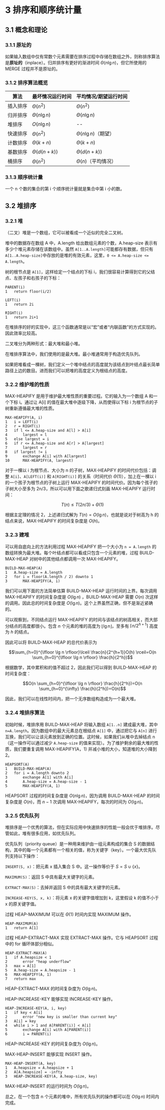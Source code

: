 # 3 排序和顺序统计量

## 3.1 概念和理论

### 3.1.1 原址的

如果输入数组中仅有常数个元素需要在排序过程中存储在数组之外，则称排序算法是**原址的**（inplace）。归并排序有更好的渐进时间 $\Theta(n\lg n)$，但它所使用的 MERGE 过程并不是原址的。

### 3.1.2 排序算法概览

| 算法 | 最坏情况运行时间 | 平均情况/期望运行时间 |
| ---- | ---- | ---- |
| 插入排序 | $\Theta(n^2)$ | $\Theta(n^2)$ |
| 归并排序 | $\Theta(n\lg n)$ | $\Theta(n\lg n)$ |
| 堆排序 | $O(n\lg n)$ | -- |
| 快速排序 | $\Theta(n^2)$ | $\Theta(n\lg n)$（期望） |
| 计数排序 | $\Theta(k+n)$ | $\Theta(k+n)$ |
| 基数排序 | $\Theta(d(n+k))$ | $\Theta(d(n+k))$ |
| 桶排序 | $\Theta(n^2)$ | $\Theta(n)$（平均情况） |

### 3.1.3 顺序统计量

一个 n 个数的集合的第 i 个顺序统计量就是集合中第 i 小的数。

## 3.2 堆排序

### 3.2.1 堆

（二叉）堆是一个数组，它可以被看成一个近似的完全二叉树。

堆中的数据存在数组 A 中，A.length 给出数组元素的个数，A.heap-size 表示有多少个堆元素存储在该数组中。虽然 `A[1..A.length]`可能都存有数据，但只有`A[1..A.heap-size]`中存放的是堆的有效元素，这里，`0 <= A.heap-size <= A.length`。

树的根节点是 `A[1]`，这样给定一个结点的下标 i，我们很容易计算得到它的父结点、左孩子和右孩子的下标：

```
PARENT(i)
1   return floor(i/2)

LEFT(i)
1   return 2i

RIGHT(i)
1   return 2i+1
```

在堆排序的好的实现中，这三个函数通常是以“宏”或者“内联函数”的方式实现的。因此效率比较高。

二叉堆分为两种形式：最大堆和最小堆。

在堆排序算法中，我们使用的是最大堆。最小堆通常用于构造优先队列。

如果把堆看成一棵树，我们定义一个堆中结点的高度就为该结点到叶结点最长简单路径上边的数目。进而我们可以把堆的高度定义为根结点的高度。

### 3.2.2 维护堆的性质

MAX-HEAPIFY 是用于维护最大堆性质的重要过程。它的输入为一个数组 A 和一个下标 i。通过让 A[i] 的值在最大堆中逐级下降，从而使得以下标 i 为根节点的子树重新遵循最大堆的性质。

```
MAX-HEAPIFY(A, i)
1   i = LEFT(i)
2   r = RIGHT(i)
3   if l <= A.heap-size and A[l] > A[i]
4       largest = l
5   else largest = i
6   if r <= A.heap-size and A[r] > A[largest]
7       largest = r
8   if largest != i
9       exchange A[i] with A[largest]
10      MAX-HEAPIFY(A, largest)
```

对于一棵以 i 为根节点、大小为 n 的子树，MAX-HEAPIFY 的时间代价包括：调整 `A[i]`、`A[LEFT(i)]` 和 `A[RIGHT(i)]` 的关系（时间代价 $\Theta(1)$），加上在一棵以 i 的一个孩子为根节点的子树上运行 MAX-HEAPIFY 的时间代价。因为每个孩子的子树大小至多为 2n/3，所以可以用下面之歌递归式刻画 MAX-HEAPIFY 运行时间：

$$T(n) \leq T(2n/3)+\Theta(1)$$

根据主定理的情况 2，上述递归式解为 $T(n)=O(\lg n)$，也就是说对于树高为 h 的结点来说，MAX-HEAPIFY 的时间复杂度是 $O(h)$。

### 3.2.3 建堆

可以用自底向上的方法利用过程 MAX-HEAPIFY 把一个大小为 `n = A.length` 的数组转换为最大堆。每个叶结点都可以看成只包含一个元素的堆，过程 BUILD-MAX-HEAP 对树中的其他结点都调用一次 MAX-HEAPIFY。

```
BUILD-MAX-HEAP(A)
1   A.heap-size = A.length
2   for i = floor(A.length / 2) downto 1
3       MAX-HEAPIFY(A, i)
```

我们可以用下面的方法简单估算 BUILD-MAX-HEAP 运行时间的上界。每次调用 MAX-HEAPIFY 的时间复杂度是 $O(\lg n)$ ，BUILD-MAX-HEAP 需要 $O(n)$ 次这样的调用。因此总的时间复杂度是 $O(\lg n)$。这个上界虽然正确，但不是渐近紧确的。

可以观察到，不同结点运行 MAX-HEAPIFY 的时间与该结点的树高相关，而大部分结点的高度都很小。包含 $n$ 个元素的堆的高度为 $\lfloor \lg n \rfloor$，至多有 $\lceil n/2^{h+1} \rceil$ 高度为 $h$ 的结点。

因此可以将 BUILD-MAX-HEAP 的总代价表示为

$$\sum_{h=0}^{\lfloor \lg n \rfloor}\lceil \frac{n}{2^{h+1}}O(h) \rceil=O(n \sum_{h=0}^{\lfloor \lg n \rfloor} \frac{h}{2^h})$$

根据数学，其中累积和的值不超过 2，因此我们可以得到 BUILD-MAX-HEAP 的时间复杂度：

$$O(n \sum_{h=0}^{\lfloor \lg n \rfloor} \frac{h}{2^h})=O(n \sum_{h=0}^{\infty} \frac{h}{2^h})=O(n)$$

因此，我们可以在线性时间内，把一个无序数组构造成为一个最大堆。

### 3.2.4 堆排序算法

初始时候，堆排序用 BUILD-MAX-HEAP 将输入数组 `A[1..n]` 建成最大堆，其中 `n=A.length`。因为数组中的最大元素总在根结点 `A[1]` 中，通过把它与 `A[n]` 进行互换，我们可以让该元素放到正确的位置。这时候，如果我们从堆中去掉结点 n（这一操作可以通过减少 `A.heap-size` 的值来实现）。为了维护剩余的最大堆的性质，我们要重复调用 MAX-HEAPIFY(A，1) 并减小堆的大小，知道堆的大小降到 2。

```
HEAPSORT(A)
1   BUILD-MAX-HEAP(A)
2   for i = A.length downto 2
3       exchange A[1] with A[i]
4       A.heap-size = A.heap-size - 1
5       MAX-HEAPIFY(A, 1)
```

HEAPSORT 过程的时间复杂度是 $O(n\lg n)$，因为调用 BUILD-MAX-HEAP 的时间复杂度是 $O(n)$，而 $n-1$ 次调用 MAX-HEAPIFY，每次的时间为 $O(\lg n)$。

### 3.2.5 优先队列

堆排序是一个优秀的算法，但在实际应用中快速排序的性能一般会优于堆排序。尽管如此，堆有很多应用，如优先队列。

优先队列（priority queue）是一种用来维护由一组元素构成的集合 S 的数据结构，其中的每一个元素都有一个相关的值，称为关键字（key）。一个最大优先队列支持以下操作：

`INSERT(S, x)`：把元素 x 插入集合 S 中。这一操作等价于 $S=S \cup \lbrace x \rbrace$。

`MAXIMUM(S)`：返回 S 中具有最大关键字的元素。

`EXTRACT-MAX(S)`：去掉并返回 S 中的具有最大关键字的元素。

`INCREASE-KEY(S, x, k)`：将元素 x 的关键字值增加到 k，这里假设 k 的值不小于 x 的原关键字值。

过程 HEAP-MAXIMUM 可以在 $\Theta(1)$ 时间内实现 MAXIMUM 操作。

```
HEAP-MAXIMUM(A)
1   return A[1]
```

过程 HEAP-EXTRACT-MAX 实现 EXTRACT-MAX 操作。它与 HEAPSORT 过程中的 for 循环体部分相似。

```
HEAP-EXTRACT-MAX(A)
1   if A.heapsize < 1
2       error "heap underflow"
3   max = A[1]
5   A.heap-size = A.heapsize - 1
6   MAX-HEAPIFY(A, 1)
7   return max
```

HEAP-EXTRACT-MAX 的时间复杂度为 $O(\lg n)$。

HEAP-INCREASE-KEY 能够实现 INCREASE-KEY 操作。

```
HEAP-INCREASE-KEY(A, i, key)
1   if key < A[i]
2       error "new key is smaller than current key"
3   A[i] = key
4   while i > 1 and A[PARENT(i)] < A[i]
5       exchange A[i] with A[PARENT(i)]
6       i = PARENT(i)
```

HEAP-INCREASE-KEY 的时间复杂度为 $O(\lg n)$。

MAX-HEAP-INSERT 能够实现 INSERT 操作。

```
MAX-HEAP-INSERT(A, key)
1   A.heapsize = A.heapsize + 1
2   A[A.heapsize] = -infty
3   HEAP-INCREASE-KEY(A, A.heap-size, key)
```

MAX-HEAP-INSERT 的运行时间为 $O(\lg n)$。

总之，在一个包含 n 个元素的堆中，所有优先队列的操作都可以在 $O(\lg n)$ 时间内完成。